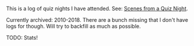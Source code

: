 This is a log of quiz nights I have attended. See: [Scenes from a Quiz Night](/2013/03/scenes-from-a-quiz-night/).

Currently archived: 2010-2018. There are a bunch missing that I don't have logs for though. Will try to backfill as much as possible.

TODO: Stats!
